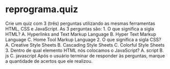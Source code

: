 # reprograma.quiz
 Crie um quiz com 3 (três) perguntas utilizando as mesmas ferramentas HTML, CSS e JavaScript.  As 3 perguntas são:  1. O que significa a sigla HTML?  A. Hyperlinks and Text Markup Language B. Hyper Text Markup Language C. Home Tool Markup Language  2. O que significa a sigla CSS?  A. Creative Style Sheets B. Cascading Style Sheets C. Colorful Style Sheets  3. Dentro de qual elemento HTML nós colocamos o JavaScript? A. script  B. js  C. javascript  Após o usuário terminar de responder às perguntas, marque a quantidade de acertos que ele realizou.
